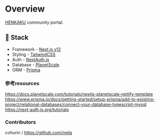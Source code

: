 # Overview
[HENKAKU](https://community.henkaku.org) community portal.

## 🥞 Stack

- Framework - [Next.js v12](https://nextjs.org)
- Styling - [TailwindCSS](https://tailwindcss.com)
- Auth - [NextAuth.js](https://next-auth.js.org/)
- Database - [PlanetScale](https://planetscale.com)
- ORM - [Prisma](https://prisma.io)

### 参考resources
https://docs.planetscale.com/tutorials/nextjs-planetscale-netlify-template 
https://www.prisma.io/docs/getting-started/setup-prisma/add-to-existing-project/relational-databases/connect-your-database-typescript-mysql
https://next-auth.js.org/tutorials


### Contributors
cohurin / https://github.com/neila